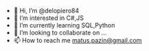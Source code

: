 - 👋 Hi, I’m @delopiero84
- 👀 I’m interested in C#,JS
- 🌱 I’m currently learning SQL,Python
- 💞️ I’m looking to collaborate on ...
- 📫 How to reach me matus.pazin@gmail.com

<!---
delopiero84/delopiero84 is a ✨ special ✨ repository because its `README.md` (this file) appears on your GitHub profile.
You can click the Preview link to take a look at your changes.
--->

